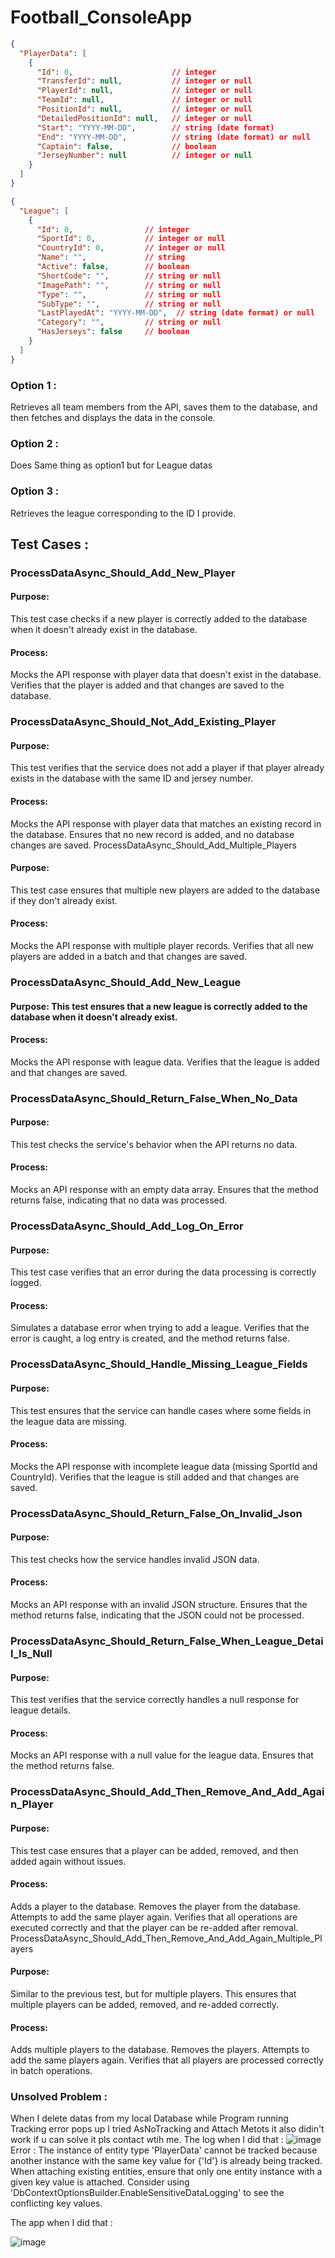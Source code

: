 # Football_ConsoleApp
```json
{
  "PlayerData": [
    {
      "Id": 0,                      // integer
      "TransferId": null,           // integer or null
      "PlayerId": null,             // integer or null
      "TeamId": null,               // integer or null
      "PositionId": null,           // integer or null
      "DetailedPositionId": null,   // integer or null
      "Start": "YYYY-MM-DD",        // string (date format)
      "End": "YYYY-MM-DD",          // string (date format) or null
      "Captain": false,             // boolean
      "JerseyNumber": null          // integer or null
    }
  ]
}

{
  "League": [
    {
      "Id": 0,                // integer
      "SportId": 0,           // integer or null
      "CountryId": 0,         // integer or null
      "Name": "",             // string
      "Active": false,        // boolean
      "ShortCode": "",        // string or null
      "ImagePath": "",        // string or null
      "Type": "",             // string or null
      "SubType": "",          // string or null
      "LastPlayedAt": "YYYY-MM-DD",  // string (date format) or null
      "Category": "",         // string or null
      "HasJerseys": false     // boolean
    }
  ]
}
```
### Option 1 : 
Retrieves all team members from the API, saves them to the database, and then fetches and displays the data in the console.
### Option 2 :
Does Same thing as option1 but for League datas 
### Option 3 : 
Retrieves the league corresponding to the ID I provide.

## Test Cases : 
### ProcessDataAsync_Should_Add_New_Player

#### Purpose: 
This test case checks if a new player is correctly added to the database when it doesn't already exist in the database.
#### Process:
Mocks the API response with player data that doesn't exist in the database.
Verifies that the player is added and that changes are saved to the database.

### ProcessDataAsync_Should_Not_Add_Existing_Player

#### Purpose:
This test verifies that the service does not add a player if that player already exists in the database with the same ID and jersey number.
#### Process:
Mocks the API response with player data that matches an existing record in the database.
Ensures that no new record is added, and no database changes are saved.
ProcessDataAsync_Should_Add_Multiple_Players

#### Purpose:
This test case ensures that multiple new players are added to the database if they don't already exist.
#### Process:
Mocks the API response with multiple player records.
Verifies that all new players are added in a batch and that changes are saved.

### ProcessDataAsync_Should_Add_New_League

#### Purpose: This test ensures that a new league is correctly added to the database when it doesn't already exist.
#### Process:
Mocks the API response with league data.
Verifies that the league is added and that changes are saved.

### ProcessDataAsync_Should_Return_False_When_No_Data

#### Purpose:
This test checks the service's behavior when the API returns no data.
#### Process:
Mocks an API response with an empty data array.
Ensures that the method returns false, indicating that no data was processed.
### ProcessDataAsync_Should_Add_Log_On_Error

#### Purpose: 
This test case verifies that an error during the data processing is correctly logged.
#### Process:
Simulates a database error when trying to add a league.
Verifies that the error is caught, a log entry is created, and the method returns false.

### ProcessDataAsync_Should_Handle_Missing_League_Fields

#### Purpose:
This test ensures that the service can handle cases where some fields in the league data are missing.
#### Process:
Mocks the API response with incomplete league data (missing SportId and CountryId).
Verifies that the league is still added and that changes are saved.

### ProcessDataAsync_Should_Return_False_On_Invalid_Json

#### Purpose: 
This test checks how the service handles invalid JSON data.
#### Process:
Mocks an API response with an invalid JSON structure.
Ensures that the method returns false, indicating that the JSON could not be processed.

### ProcessDataAsync_Should_Return_False_When_League_Detail_Is_Null

#### Purpose:
This test verifies that the service correctly handles a null response for league details.
#### Process:
Mocks an API response with a null value for the league data.
Ensures that the method returns false.

### ProcessDataAsync_Should_Add_Then_Remove_And_Add_Again_Player

#### Purpose:
This test case ensures that a player can be added, removed, and then added again without issues.
#### Process:
Adds a player to the database.
Removes the player from the database.
Attempts to add the same player again.
Verifies that all operations are executed correctly and that the player can be re-added after removal.
ProcessDataAsync_Should_Add_Then_Remove_And_Add_Again_Multiple_Players

#### Purpose:
Similar to the previous test, but for multiple players. This ensures that multiple players can be added, removed, and re-added correctly.
#### Process:
Adds multiple players to the database.
Removes the players.
Attempts to add the same players again.
Verifies that all players are processed correctly in batch operations.



### Unsolved Problem : 

When I delete datas from my local Database while Program running Tracking error pops up I tried AsNoTracking and Attach  Metots it also didin't work if u can solve it pls contact wtih me.
The log when I did that : 
![image](https://github.com/user-attachments/assets/f21c94e1-8e90-4657-896b-8f1966f6102c)
Error : The instance of entity type 'PlayerData' cannot be tracked because another instance with the same key value for {'Id'} is already being tracked. When attaching existing entities, ensure that only one entity instance with a given key value is attached. Consider using 'DbContextOptionsBuilder.EnableSensitiveDataLogging' to see the conflicting key values.

The app when I did that : 

![image](https://github.com/user-attachments/assets/fae7686f-baad-47f8-8307-096626592f06)




